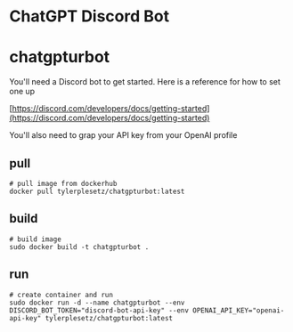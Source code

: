 # ChatGPT Discord Bot

# chatgpturbot

You'll need a Discord bot to get started. Here is a reference for how to set one up

[https://discord.com/developers/docs/getting-started](https://discord.com/developers/docs/getting-started)

You'll also need to grap your API key from your OpenAI profile

## pull

```
# pull image from dockerhub
docker pull tylerplesetz/chatgpturbot:latest

```

## build

```
# build image
sudo docker build -t chatgpturbot .

```

## run

```
# create container and run
sudo docker run -d --name chatgpturbot --env DISCORD_BOT_TOKEN="discord-bot-api-key" --env OPENAI_API_KEY="openai-api-key" tylerplesetz/chatgpturbot:latest
```
